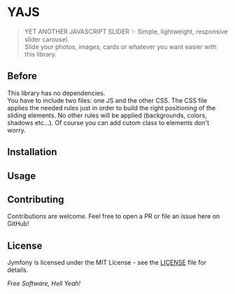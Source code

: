 # YAJS

>YET ANOTHER JAVASCRIPT SLIDER ✨ Simple, lightweight, responsive slider carousel.<br/> 
>Slide your photos, images, cards or whatever you want easier with this library.


## Before
This library has no dependencies.<br/>
You have to include two files: one JS and the other CSS. 
The CSS file applies the needed rules just in order to build the right positioning of the sliding elements.
No other rules will be applied (backgrounds, colors, shadows etc...).
Of course you can add cutom class to elements don't worry.


## Installation


## Usage


## Contributing
Contributions are welcome. Feel free to open a PR or file an issue here on GitHub!


## License
Jymfony is licensed under the MIT License - see the [LICENSE](https://github.com/stefano-rainieri/yajs/blob/master/LICENSE) file for details.


*Free Software, Hell Yeah!*
